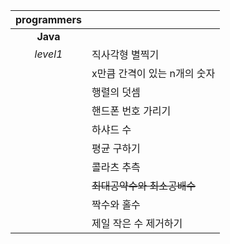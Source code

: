 |programmers||
|:---:|---|
|**Java**||
|*level1*|직사각형 별찍기|
||x만큼 간격이 있는 n개의 숫자|
||행렬의 덧셈|
||핸드폰 번호 가리기|
||하샤드 수|
||평균 구하기|
||콜라츠 추측|
||~~최대공약수와 최소공배수~~|
||짝수와 홀수|
||제일 작은 수 제거하기|
